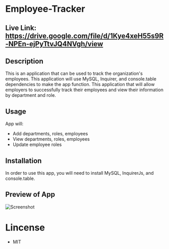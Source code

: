 # Employee-Tracker

## Live Link: https://drive.google.com/file/d/1Kye4xeH55s9R-NPEn-ejPyTtvJQ4NVgh/view

## Description
This is an application that can be used to track the organization's employees.  This application will use MySQL, Inquirer, and console.table dependencies to make the app function. This application that will allow employers to successfully track their employees and view their information by department and role. 

## Usage
App will:
* Add departments, roles, employees
* View departments, roles, employees
* Update employee roles

## Installation
In order to use this app, you will need to install MySQL, InquirerJs, and console.table. 

## Preview of App 
![Screenshot](Assets/app.gif)

# Lincense
* MIT